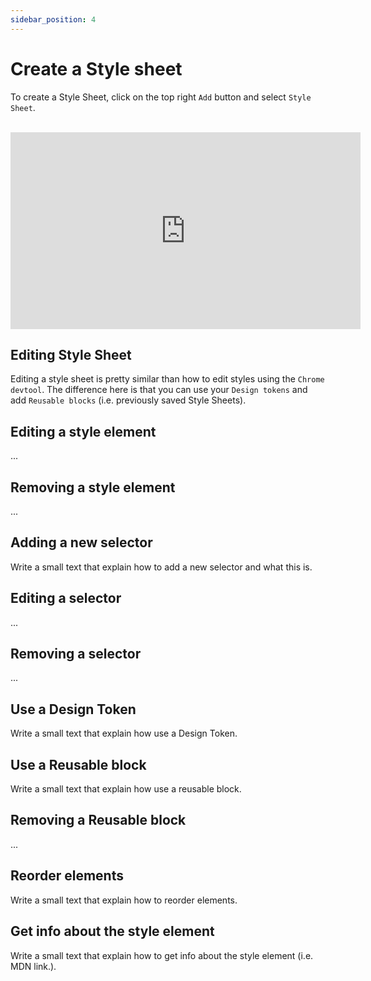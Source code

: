 ```yaml
---
sidebar_position: 4
---
```


# Create a Style sheet

To create a Style Sheet, click on the top right `Add` button and select `Style Sheet`.

<br />
<iframe width="560" height="315" src="https://www.youtube.com/embed/fj-ReuoOkl0" title="YouTube video player" frameborder="0" allow="accelerometer; autoplay; clipboard-write; encrypted-media; gyroscope; picture-in-picture" allowfullscreen></iframe>

<br />

## Editing Style Sheet

Editing a style sheet is pretty similar than how to edit styles using the `Chrome devtool`. The difference here is that you can use your `Design tokens` and add `Reusable blocks` (i.e. previously saved Style Sheets).



## Editing a style element

...

## Removing a style element

...

## Adding a new selector

Write a small text that explain how to add a new selector and what this is.

## Editing a selector

...

## Removing a selector

...

## Use a Design Token

Write a small text that explain how use a Design Token.

## Use a Reusable block

Write a small text that explain how use a reusable block.

## Removing a Reusable block

...

## Reorder elements

Write a small text that explain how to reorder elements.

## Get info about the style element

Write a small text that explain how to get info about the style element (i.e. MDN link.).